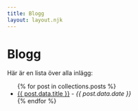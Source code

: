 ```yaml
---
title: Blogg
layout: layout.njk
---
```


# Blogg
Här är en lista över alla inlägg:
<ul>
{% for post in collections.posts %}
    <li>
        <a href="{{ post.url }}">{{ post.data.title }}</a> - <em>{{ post.data.date }}</em>
    </li>
{% endfor %}
</ul>